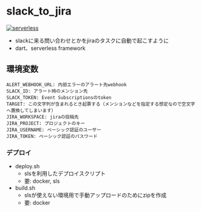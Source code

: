 # slack_to_jira
[![serverless](https://github.com/limit7412/slack_to_jira/actions/workflows/serverless-prod.yml/badge.svg?branch=master)](https://github.com/limit7412/slack_to_jira/actions/workflows/serverless-prod.yml)

  - slackに来る問い合わせとかをjiraのタスクに自動で起こすように
  - dart、serverless framework

## 環境変数
```
ALERT_WEBHOOK_URL: 内部エラーのアラート先webhook
SLACK_ID: アラート時のメンション先
SLACK_TOKEN: Event Subscriptionsのtoken
TARGET: この文字列が含まれるとき起票する（メンションなどを指定する想定なので空文字へ置換してしまいます）
JIRA_WORKSPACE: jiraの投稿先
JIRA_PROJECT: プロジェクトのキー
JIRA_USERNAME: ベーシック認証のユーザー
JIRA_TOKEN: ベーシック認証のパスワード
```

### デプロイ
  - deploy.sh
    - slsを利用したデプロイスクリプト
    - 要: docker, sls
  - build.sh
    - slsが使えない環境用で手動アップロードのためにzipを作成
    - 要: docker
